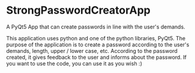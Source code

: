 # StrongPasswordCreatorApp
A PyQt5 App that can create passwords in line with the user's demands.

This application uses python and one of the python libraries, PyQt5. The purpose of the application is to create a password according to the user's demands, length, upper / lower case, etc. According to the password created, it gives feedback to the user and informs about the password.
     If you want to use the code, you can use it as you wish :)
